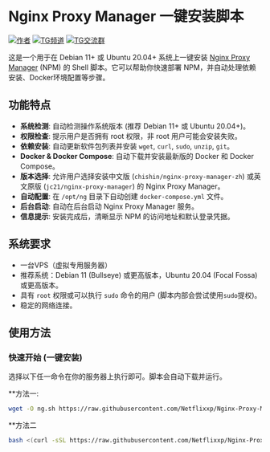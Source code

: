 # Nginx Proxy Manager 一键安装脚本
[![作者](https://img.shields.io/badge/作者-jcnf--那坨-blue.svg)](https://ybfl.net)
[![TG频道](https://img.shields.io/badge/TG频道-@mffjc-宗绿色.svg)](https://t.me/mffjc)
[![TG交流群](https://img.shields.io/badge/TG交流群-点击加入-yellow.svg)](https://t.me/+TDz0jE2WcAvfgmLi)

这是一个用于在 Debian 11+ 或 Ubuntu 20.04+ 系统上一键安装 [Nginx Proxy Manager](https://nginxproxymanager.com/) (NPM) 的 Shell 脚本。它可以帮助你快速部署 NPM，并自动处理依赖安装、Docker环境配置等步骤。

## 功能特点

*   **系统检测**: 自动检测操作系统版本 (推荐 Debian 11+ 或 Ubuntu 20.04+)。
*   **权限检查**: 提示用户是否拥有 root 权限，非 root 用户可能会安装失败。
*   **依赖安装**: 自动更新软件包列表并安装 `wget`, `curl`, `sudo`, `unzip`, `git`。
*   **Docker & Docker Compose**: 自动下载并安装最新版的 Docker 和 Docker Compose。
*   **版本选择**: 允许用户选择安装中文版 (`chishin/nginx-proxy-manager-zh`) 或英文原版 (`jc21/nginx-proxy-manager`) 的 Nginx Proxy Manager。
*   **自动配置**: 在 `/opt/ng` 目录下自动创建 `docker-compose.yml` 文件。
*   **后台启动**: 自动在后台启动 Nginx Proxy Manager 服务。
*   **信息提示**: 安装完成后，清晰显示 NPM 的访问地址和默认登录凭据。

## 系统要求

*   一台VPS（虚拟专用服务器）
*   推荐系统：Debian 11 (Bullseye) 或更高版本，Ubuntu 20.04 (Focal Fossa) 或更高版本。
*   具有 `root` 权限或可以执行 `sudo` 命令的用户 (脚本内部会尝试使用`sudo`提权)。
*   稳定的网络连接。

## 使用方法

### 快速开始 (一键安装)

选择以下任一命令在你的服务器上执行即可。脚本会自动下载并运行。

**方法一: 

```bash
wget -O ng.sh https://raw.githubusercontent.com/Netflixxp/Nginx-Proxy-Manager/main/ng.sh && chmod +x ng.sh && ./ng.sh
```
**方法二
```bash
bash <(curl -sSL https://raw.githubusercontent.com/Netflixxp/Nginx-Proxy-Manager/main/ng.sh)
```
